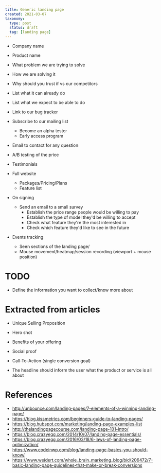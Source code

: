 ```yaml
---
title: Generic landing page
created: 2021-03-07
taxonomy:
  type: post
  status: draft
  tag: [landing page]
---
```


* Company name
* Product name
* What problem we are trying to solve
* How we are solving it
* Why should you trust if vs our competitors
* List what it can already do
* List what we expect to be able to do
* Link to our bug tracker
* Subscribe to our mailing list
	* Become an alpha tester
	* Early access program
* Email to contact for any question

* A/B testing of the price

* Testimonials

* Full website
	* Packages/Pricing/Plans
	* Feature list

* On signing
	* Send an email to a small survey
		* Establish the price range people would be willing to pay
		* Establish the type of model they'd be willing to accept
		* Check what feature they're the most interested in
		* Check which feature they'd like to see in the future

* Events tracking
	* Seen sections of the landing page/
	* Mouse movement/heatmap/session recording (viewport + mouse position)

# TODO
* Define the information you want to collect/know more about

# Extracted from articles
* Unique Selling Proposition
* Hero shot
* Benefits of your offering
* Social proof
* Call-To-Action (single conversion goal)

* The headline should inform the user what the product or service is all about

# References
* http://unbounce.com/landing-pages/7-elements-of-a-winning-landing-page/
* https://blog.kissmetrics.com/beginners-guide-to-landing-pages/
* https://blog.hubspot.com/marketing/landing-page-examples-list
* http://thelandingpagecourse.com/landing-page-101-intro/
* https://blog.crazyegg.com/2014/10/07/landing-page-essentials/
* https://blog.crazyegg.com/2016/03/18/6-laws-of-landing-page-optimization/
* https://www.codeinwp.com/blog/landing-page-basics-you-should-know/
* https://www.weidert.com/whole_brain_marketing_blog/bid/206472/7-basic-landing-page-guidelines-that-make-or-break-conversions
